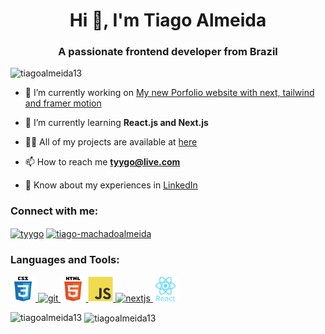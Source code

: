<h1 align="center">Hi 👋, I'm Tiago Almeida</h1>
<h3 align="center">A passionate frontend developer from Brazil</h3>

<p align="left"> <img src="https://komarev.com/ghpvc/?username=tiagoalmeida13&label=Profile%20views&color=0e75b6&style=flat" alt="tiagoalmeida13" /> </p>


- 🔭 I’m currently working on  [My new Porfolio website with next, tailwind and framer motion](https://github.com/TiagoAlmeida13/NewPortfolio) 

- 🌱 I’m currently learning **React.js and Next.js**

- 👨‍💻 All of my projects are available at [here](https://tiagoalmeida.vercel.app)

- 📫 How to reach me **tyygo@live.com**

- 📄 Know about my experiences in [LinkedIn](https://www.linkedin.com/in/tiago-almeida-dev)

<h3 align="left">Connect with me:</h3>
<p align="left">
<a href="https://twitter.com/tyygo" target="blank"><img align="center" src="https://raw.githubusercontent.com/rahuldkjain/github-profile-readme-generator/master/src/images/icons/Social/twitter.svg" alt="tyygo" height="30" width="40" /></a>
<a href="https://linkedin.com/in/tiago-machadoalmeida" target="blank"><img align="center" src="https://raw.githubusercontent.com/rahuldkjain/github-profile-readme-generator/master/src/images/icons/Social/linked-in-alt.svg" alt="tiago-machadoalmeida" height="30" width="40" /></a>
</p>

<h3 align="left">Languages and Tools:</h3>
<p align="left"> <a href="https://www.w3schools.com/css/" target="_blank" rel="noreferrer"> <img src="https://raw.githubusercontent.com/devicons/devicon/master/icons/css3/css3-original-wordmark.svg" alt="css3" width="40" height="40"/> </a> <a href="https://git-scm.com/" target="_blank" rel="noreferrer"> <img src="https://www.vectorlogo.zone/logos/git-scm/git-scm-icon.svg" alt="git" width="40" height="40"/> </a> <a href="https://www.w3.org/html/" target="_blank" rel="noreferrer"> <img src="https://raw.githubusercontent.com/devicons/devicon/master/icons/html5/html5-original-wordmark.svg" alt="html5" width="40" height="40"/> </a> <a href="https://developer.mozilla.org/en-US/docs/Web/JavaScript" target="_blank" rel="noreferrer"> <img src="https://raw.githubusercontent.com/devicons/devicon/master/icons/javascript/javascript-original.svg" alt="javascript" width="40" height="40"/> </a> <a href="https://nextjs.org/" target="_blank" rel="noreferrer"> <img src="https://cdn.worldvectorlogo.com/logos/nextjs-2.svg" alt="nextjs" width="40" height="40"/> </a> <a href="https://reactjs.org/" target="_blank" rel="noreferrer"> <img src="https://raw.githubusercontent.com/devicons/devicon/master/icons/react/react-original-wordmark.svg" alt="react" width="40" height="40"/> </a> </p>

<p><img align="left" src="https://github-readme-stats.vercel.app/api/top-langs?username=tiagoalmeida13&show_icons=true&locale=en&layout=compact" alt="tiagoalmeida13" /></p>

<p>&nbsp;<img align="center" src="https://github-readme-stats.vercel.app/api?username=tiagoalmeida13&show_icons=true&locale=en" alt="tiagoalmeida13" /></p>
